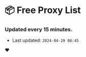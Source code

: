 # :package: Free Proxy List
### Updated every 15 minutes.

- Last updated: `2024-04-29 08:45`

:heart:
